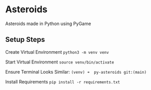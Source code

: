 # Asteroids 
Asteroids made in Python using PyGame


## Setup Steps
Create Virtual Environment
`python3 -m venv venv`

Start Virtual Environment
`source venv/bin/activate`

Ensure Terminal Looks Similar:
`(venv) ➜  py-asteroids git:(main) `

Install Requirements
`pip install -r requirements.txt`
